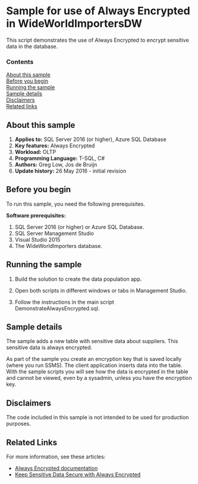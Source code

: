 # Sample for use of Always Encrypted in WideWorldImportersDW

This script demonstrates the use of Always Encrypted to encrypt sensitive data in the database.


### Contents

[About this sample](#about-this-sample)<br/>
[Before you begin](#before-you-begin)<br/>
[Running the sample](#run-this-sample)<br/>
[Sample details](#sample-details)<br/>
[Disclaimers](#disclaimers)<br/>
[Related links](#related-links)<br/>


<a name=about-this-sample></a>

## About this sample

<!-- Delete the ones that don't apply -->
1. **Applies to:** SQL Server 2016 (or higher), Azure SQL Database
1. **Key features:** Always Encrypted
1. **Workload:** OLTP
1. **Programming Language:** T-SQL, C#
1. **Authors:** Greg Low, Jos de Bruijn
1. **Update history:** 26 May 2016 - initial revision

<a name=before-you-begin></a>

## Before you begin

To run this sample, you need the following prerequisites.

**Software prerequisites:**

<!-- Examples -->
1. SQL Server 2016 (or higher) or Azure SQL Database.
2. SQL Server Management Studio
3. Visual Studio 2015
4. The WideWorldImporters database.

<a name=run-this-sample></a>

## Running the sample

1. Build the solution to create the data population app.

2. Open both scripts in different windows or tabs in Management Studio.

3. Follow the instructions in the main script DemonstrateAlwaysEncrypted.sql.

## Sample details

The sample adds a new table with sensitive data about suppliers. This sensitive data is always encrypted.

As part of the sample you create an encryption key that is saved locally (where you run SSMS). The client application inserts data into the table. With the sample scripts you will see how the data is encrypted in the table and cannot be viewed, even by a sysadmin, unless you have the encryption key.

<a name=disclaimers></a>

## Disclaimers
The code included in this sample is not intended to be used for production purposes.

<a name=related-links></a>

## Related Links
<!-- Links to more articles. Remember to delete "en-us" from the link path. -->
For more information, see these articles:
- [Always Encrypted documentation](https://msdn.microsoft.com/library/mt163865.aspx)
- [Keep Sensitive Data Secure with Always Encrypted](https://channel9.msdn.com/Events/DataDriven/SQLServer2016/AlwaysEncrypted)
